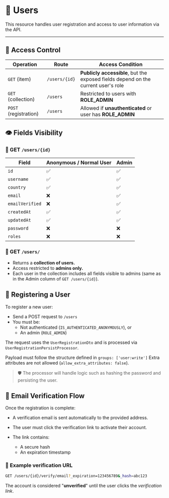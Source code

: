 # 👤 Users

This resource handles user registration and access to user information via the API.

---

## 🔐 Access Control

| Operation             | Route         | Access Condition                                                                  |
|-----------------------|---------------|-----------------------------------------------------------------------------------|
| `GET` (item)          | `/users/{id}` | **Publicly accessible**, but the exposed fields depend on the current user's role |
| `GET` (collection)    | `/users`      | Restricted to users with **ROLE\_ADMIN**                                          |
| `POST` (registration) | `/users`      | Allowed if **unauthenticated** or user has **ROLE\_ADMIN**                        |

## 👁️ Fields Visibility

### 🔎 GET `/users/{id}`

| Field           | Anonymous / Normal User | Admin |
|-----------------|-------------------------|-------|
| `id`            | ✅                       | ✅     |
| `username`      | ✅                       | ✅     |
| `country`       | ✅                       | ✅     |
| `email`         | ❌                       | ✅     |
| `emailVerified` | ❌                       | ✅     |
| `createdAt`     | ✅                       | ✅     |
| `updatedAt`     | ✅                       | ✅     |
| `password`      | ❌                       | ❌     |
| `roles`         | ❌                       | ❌     |

### 🔎 GET `/users/`

- Returns a **collection of users.**
- Access restricted to **admins only.**
- Each user in the collection includes all fields visible to admins (same as in the Admin column of `GET /users/{id}`).

## 🧾 Registering a User

To register a new user:

- Send a POST request to `/users`
- You must be:
    - Not authenticated (`IS_AUTHENTICATED_ANONYMOUSLY`), or
    - An admin (`ROLE_ADMIN`)

The request uses the `UserRegistrationDto` and is processed via `UserRegistrationPersistProcessor`.

Payload must follow the structure defined in `groups: ['user:write']`
Extra attributes are not allowed (`allow_extra_attributes: false`).

> 🛡️ The processor will handle logic such as hashing the password and persisting the user.

## 📧 Email Verification Flow
Once the registration is complete:

- A verification email is sent automatically to the provided address.

- The user must click the verification link to activate their account.

- The link contains:
  - A secure hash
  - An expiration timestamp

### 🔗 Example verification URL

```bash
GET /users/{id}/verify/email?_expiration=123456789&_hash=abc123
```

The account is considered "**unverified**" until the user clicks the *verification link*.
